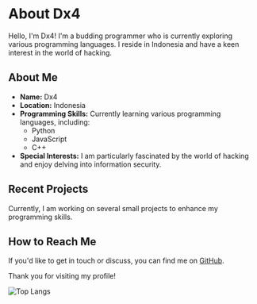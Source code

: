 # About Dx4

Hello, I'm Dx4! I'm a budding programmer who is currently exploring various programming languages. I reside in Indonesia and have a keen interest in the world of hacking.

## About Me

- **Name:** Dx4
- **Location:** Indonesia
- **Programming Skills:** Currently learning various programming languages, including:
  - Python
  - JavaScript
  - C++
- **Special Interests:** I am particularly fascinated by the world of hacking and enjoy delving into information security.

## Recent Projects

Currently, I am working on several small projects to enhance my programming skills.

## How to Reach Me

If you'd like to get in touch or discuss, you can find me on [GitHub](https://github.com/Dx4Grey).

Thank you for visiting my profile!

![Top Langs](https://github-readme-stats.vercel.app/api?username=DX4GREY)

